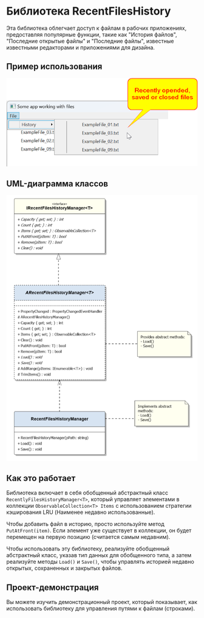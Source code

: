 # Библиотека RecentFilesHistory
Эта библиотека облегчает доступ к файлам в рабочих приложениях, предоставляя популярные функции, такие как "История файлов", "Последние открытые файлы" и "Последние файлы", известные известными редакторами и приложениями для дизайна.

## Пример использования
![История недавно открытых, сохраненных или закрытых файлов](demo-window-history-of-recently-opened-closed-or-saved-files.png)

## UML-диаграмма классов
![UML-диаграмма классов](uml-class-diagramm-of-recent-files-history.png)

## Как это работает
Библиотека включает в себя обобщенный абстрактный класс `RecentlyFilesHistoryManager<T>`, который управляет элементами в коллекции `ObservableCollection<T> Items` с использованием стратегии кэширования LRU (Наименее недавно использованные).

Чтобы добавить файл в историю, просто используйте метод `PutAtFront(item)`. Если элемент уже существует в коллекции, он будет перемещен на первую позицию (считается самым недавним).

Чтобы использовать эту библиотеку, реализуйте обобщенный абстрактный класс, указав тип данных для обобщенного типа, а затем реализуйте методы `Load()` и `Save()`, чтобы управлять историей недавно открытых, сохраненных и закрытых файлов.

## Проект-демонстрация
Вы можете изучить демонстрационный проект, который показывает, как использовать библиотеку для управления путями к файлам (строками).